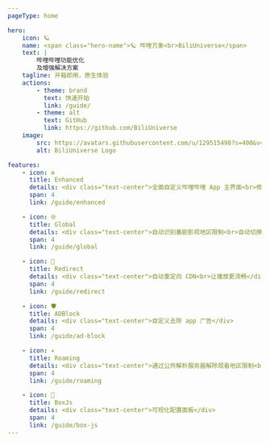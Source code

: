 ```yaml
---
pageType: home

hero:
    icon: 🪐
    name: <span class="hero-name">🪐 哔哩万象<br>BiliUniverse</span>
    text: |
        哔哩哔哩功能优化
        及增强解决方案
    tagline: 开箱即用，原生体验
    actions:
        - theme: brand
          text: 快速开始
          link: /guide/
        - theme: alt
          text: GitHub
          link: https://github.com/BiliUniverse
    image:
        src: https://avatars.githubusercontent.com/u/129515498?s=400&v=4
        alt: BiliUniverse Logo

features:
    - icon: ⚙️
      title: Enhanced
      details: <div class="text-center">全面自定义哔哩哔哩 App 主界面<br>修改首页和底栏元素的显示顺序和触发功能</div>
      span: 4
      link: /guide/enhanced

    - icon: 🌐
      title: Global
      details: <div class="text-center">自动识别番剧影视地区限制<br>自动切换线路至对应地区<br>快捷返回各区域搜索结果</div>
      span: 4
      link: /guide/global

    - icon: 🔀
      title: Redirect
      details: <div class="text-center">自动重定向 CDN<br>让播放更流畅</div>
      span: 4
      link: /guide/redirect

    - icon: 🛡️
      title: ADBlock
      details: <div class="text-center">自定义去除 app 广告</div>
      span: 4
      link: /guide/ad-block

    - icon: ✈
      title: Roaming
      details: <div class="text-center">通过公共解析服务器解除观看地区限制<br>提供其他增强功能</div>
      span: 4
      link: /guide/roaming

    - icon: 🧰
      title: BoxJs
      details: <div class="text-center">可视化配置面板</div>
      span: 4
      link: /guide/box-js
---
```

